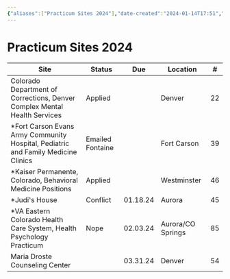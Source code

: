 ```yaml
---
{"aliases":["Practicum Sites 2024"],"date-created":"2024-01-14T17:51","date-modified":"2024-02-20T15:26","dg-publish":true,"title":"Practicum Sites 2024","permalink":"/blooms/fallow/practicum-sites-2024/","dgPassFrontmatter":true,"updated":"2024-02-20T15:26"}
---
```



# Practicum Sites 2024

| Site                                                                              | Status           | Due      | Location          | #   |
| --------------------------------------------------------------------------------- | ---------------- | -------- | ----------------- | --- |
| Colorado Department of Corrections, Denver Complex Mental Health Services         | Applied          |          | Denver            | 22  |
| *Fort Carson Evans Army Community Hospital, Pediatric and Family Medicine Clinics | Emailed Fontaine |          | Fort Carson       | 39  |
| *Kaiser Permanente, Colorado, Behavioral Medicine Positions                       | Applied          |          | Westminster       | 46  |
| *Judi's House                                                                     | Conflict         | 01.18.24 | Aurora            | 45  |
| *VA Eastern Colorado Health Care System, Health Psychology Practicum              | Nope             | 02.03.24 | Aurora/CO Springs | 85  |
| Maria Droste Counseling Center                                                    |                  | 03.31.24 | Denver            | 54  |
